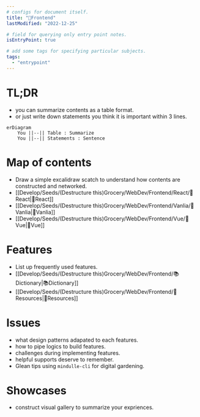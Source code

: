 ```yaml
---
# configs for document itself.
title: "🎉Frontend"
lastModified: "2022-12-25"

# field for querying only entry point notes.
isEntryPoint: true

# add some tags for specifying particular subjects.
tags:
  - "entrypoint"
---
```

# TL;DR
- you can summarize contents as a table format.
- or just write down statements you think it is important within 3 lines.
```mermaid
erDiagram
	You ||--|| Table : Summarize
	You ||--|| Statements : Sentence
```


# Map of contents
- Draw a simple excalidraw scatch to understand how contents are constructed and networked.
- [[Develop/Seeds/(Destructure this)Grocery/WebDev/Frontend/React/🎉React|🎉React]]
- [[Develop/Seeds/(Destructure this)Grocery/WebDev/Frontend/Vanlia/🎉Vanlia|🎉Vanlia]]
- [[Develop/Seeds/(Destructure this)Grocery/WebDev/Frontend/Vue/🎉Vue|🎉Vue]]

# Features
- List up frequently used features.
- [[Develop/Seeds/(Destructure this)Grocery/WebDev/Frontend/📚Dictionary|📚Dictionary]]
- [[Develop/Seeds/(Destructure this)Grocery/WebDev/Frontend/🚚Resources|🚚Resources]]

# Issues
- what design patterns adapated to each features.
- how to pipe logics to build features.
- challenges during implementing features.
- helpful supports deserve to remember.
- Glean tips using `mindulle-cli` for digital gardening.

# Showcases
- construct visual gallery to summarize your expriences.
